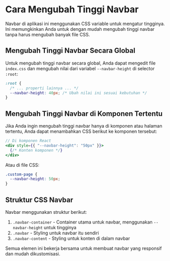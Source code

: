 # Cara Mengubah Tinggi Navbar

Navbar di aplikasi ini menggunakan CSS variable untuk mengatur tingginya. Ini memungkinkan Anda untuk dengan mudah mengubah tinggi navbar tanpa harus mengubah banyak file CSS.

## Mengubah Tinggi Navbar Secara Global

Untuk mengubah tinggi navbar secara global, Anda dapat mengedit file `index.css` dan mengubah nilai dari variabel `--navbar-height` di selector `:root`:

```css
:root {
  /* ... properti lainnya ... */
  --navbar-height: 40px; /* Ubah nilai ini sesuai kebutuhan */
}
```

## Mengubah Tinggi Navbar di Komponen Tertentu

Jika Anda ingin mengubah tinggi navbar hanya di komponen atau halaman tertentu, Anda dapat menambahkan CSS berikut ke komponen tersebut:

```jsx
// Di komponen React
<div style={{ "--navbar-height": "50px" }}>
  {/* Konten komponen */}
</div>
```

Atau di file CSS:

```css
.custom-page {
  --navbar-height: 50px;
}
```

## Struktur CSS Navbar

Navbar menggunakan struktur berikut:

1. `.navbar-container` - Container utama untuk navbar, menggunakan `--navbar-height` untuk tingginya
2. `.navbar` - Styling untuk navbar itu sendiri
3. `.navbar-content` - Styling untuk konten di dalam navbar

Semua elemen ini bekerja bersama untuk membuat navbar yang responsif dan mudah dikustomisasi.
